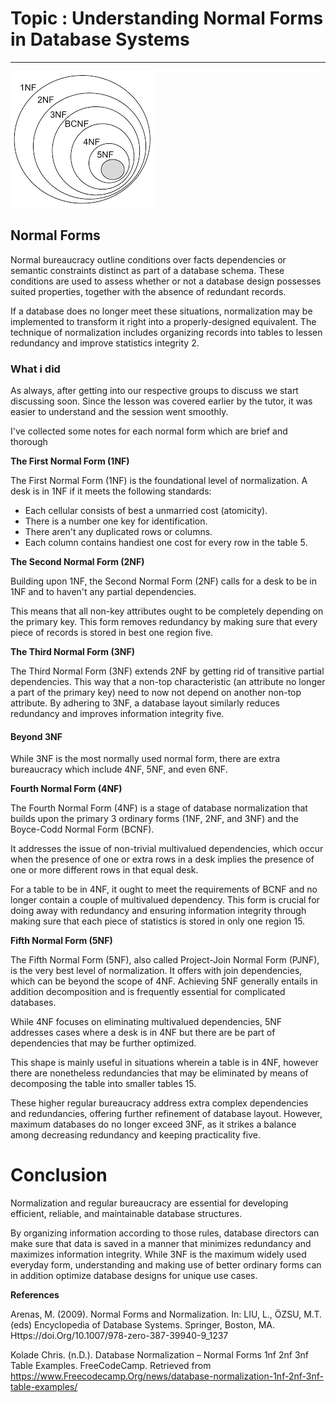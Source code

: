 ﻿---
Title: DBS101 Flipped Class 3
categories: [DBS101, Flipped_Class]
tags: [DBS101]
---

# Topic : Understanding Normal Forms in Database Systems
---

![Alt text](../assets/img/dbs/nf.png)

## Normal Forms 

Normal bureaucracy outline conditions over facts dependencies or semantic constraints distinct as part of a database schema. These conditions are used to assess whether or not a database design possesses suited properties, together with the absence of redundant records. 

If a database does no longer meet these situations, normalization may be implemented to transform it right into a properly-designed equivalent. The technique of normalization includes organizing records into tables to lessen redundancy and improve statistics integrity 2.

### What i did

As always, after getting into our respective groups to discuss we start discussing soon. Since the lesson was covered earlier by the tutor, it was easier to understand and the session went smoothly.

I've collected some notes for each normal form which are brief and thorough

**The First Normal Form (1NF)**

The First Normal Form (1NF) is the foundational level of normalization. A desk is in 1NF if it meets the following standards:

* Each cellular consists of best a unmarried cost (atomicity).
* There is a number one key for identification.
* There aren't any duplicated rows or columns.
* Each column contains handiest one cost for every row in the table 5.

**The Second Normal Form (2NF)**

Building upon 1NF, the Second Normal Form (2NF) calls for a desk to be in 1NF and to haven't any partial dependencies. 

This means that all non-key attributes ought to be completely depending on the primary key. This form removes redundancy by making sure that every piece of records is stored in best one region five.

**The Third Normal Form (3NF)**

The Third Normal Form (3NF) extends 2NF by getting rid of transitive partial dependencies. This way that a non-top characteristic (an attribute no longer a part of the primary key) need to now not depend on another non-top attribute. By adhering to 3NF, a database layout similarly reduces redundancy and improves information integrity five.

#### Beyond 3NF

While 3NF is the most normally used normal form, there are extra bureaucracy which include 4NF, 5NF, and even 6NF. 

**Fourth Normal Form (4NF)**

The Fourth Normal Form (4NF) is a stage of database normalization that builds upon the primary 3 ordinary forms (1NF, 2NF, and 3NF) and the Boyce-Codd Normal Form (BCNF). 

It addresses the issue of non-trivial multivalued dependencies, which occur when the presence of one or extra rows in a desk implies the presence of one or more different rows in that equal desk. 

For a table to be in 4NF, it ought to meet the requirements of BCNF and no longer contain a couple of multivalued dependency. This form is crucial for doing away with redundancy and ensuring information integrity through making sure that each piece of statistics is stored in only one region 15.

**Fifth Normal Form (5NF)**

The Fifth Normal Form (5NF), also called Project-Join Normal Form (PJNF), is the very best level of normalization. It offers with join dependencies, which can be beyond the scope of 4NF. Achieving 5NF generally entails in addition decomposition and is frequently essential for complicated databases. 

While 4NF focuses on eliminating multivalued dependencies, 5NF addresses cases where a desk is in 4NF but there are be part of dependencies that may be further optimized. 

This shape is mainly useful in situations wherein a table is in 4NF, however there are nonetheless redundancies that may be eliminated by means of decomposing the table into smaller tables 15.

These higher regular bureaucracy address extra complex dependencies and redundancies, offering further refinement of database layout. However, maximum databases do no longer exceed 3NF, as it strikes a balance among decreasing redundancy and keeping practicality five.

# Conclusion

Normalization and regular bureaucracy are essential for developing efficient, reliable, and maintainable database structures. 

By organizing information according to those rules, database directors can make sure that data is saved in a manner that minimizes redundancy and maximizes information integrity. While 3NF is the maximum widely used everyday form, understanding and making use of better ordinary forms can in addition optimize database designs for unique use cases.

**References**

Arenas, M. (2009). Normal Forms and Normalization. In: LIU, L., ÖZSU, M.T. (eds) Encyclopedia of Database Systems. Springer, Boston, MA. Https://doi.Org/10.1007/978-zero-387-39940-9_1237

Kolade Chris. (n.D.). Database Normalization – Normal Forms 1nf 2nf 3nf Table Examples. FreeCodeCamp. Retrieved from https://www.Freecodecamp.Org/news/database-normalization-1nf-2nf-3nf-table-examples/